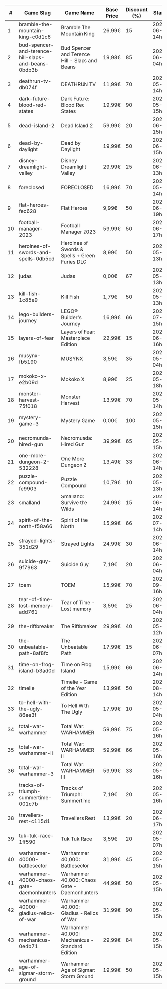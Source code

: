 |#|Game Slug|Game Name|Base Price|Discount (%)|Starts|Ends|
|---|---|---|---|---|---|---|
|1|bramble-the-mountain-king-c0d1c6|Bramble The Mountain King|26,99€|15|2023-06-05 14h|2023-06-12 14h|
|2|bud-spencer-and-terence-hill-slaps-and-beans-0bdb3b|Bud Spencer and Terence Hill - Slaps and Beans|19,98€|85|2023-06-16 04h|2023-08-02 04h|
|3|deathrun-tv-db074f|DEATHRUN TV|11,99€|70|2023-05-29 14h|2023-06-05 14h|
|4|dark-future-blood-red-states|Dark Future: Blood Red States|19,99€|90|2023-05-25 15h|2023-06-01 15h|
|5|dead-island-2|Dead Island 2|59,99€|20|2023-06-06 15h|2023-06-15 15h|
|6|dead-by-daylight|Dead by Daylight|19,99€|50|2023-06-07 15h|2023-06-21 15h|
|7|disney-dreamlight-valley|Disney Dreamlight Valley|29,99€|25|2023-06-02 13h|2023-06-15 13h|
|8|foreclosed|FORECLOSED|16,99€|70|2023-05-29 14h|2023-06-05 14h|
|9|flat-heroes-fec628|Flat Heroes|9,99€|50|2023-06-16 19h|2023-06-28 19h|
|10|football-manager-2023|Football Manager 2023|59,99€|50|2023-06-22 17h|2023-07-13 17h|
|11|heroines-of-swords-and-spells-0db5cd|Heroines of Swords & Spells + Green Furies DLC|8,99€|50|2023-05-29 13h|2023-06-05 13h|
|12|judas|Judas|0,00€|67|2023-05-29 13h|2023-06-05 13h|
|13|kill-fish-1c85e9|Kill Fish|1,79€|50|2023-05-29 13h|2023-06-05 13h|
|14|lego-builders-journey|LEGO® Builder's Journey|16,99€|66|2023-07-31 15h|2023-08-07 15h|
|15|layers-of-fear|Layers of Fear: Masterpiece Edition|22,99€|15|2023-06-15 16h|2023-06-22 16h|
|16|musynx-fb5190|MUSYNX|3,59€|35|2023-05-31 04h|2023-06-07 04h|
|17|mokoko-x-e2b09d|Mokoko X|8,99€|25|2023-05-26 18h|2023-06-09 18h|
|18|monster-harvest-75f018|Monster Harvest|13,99€|70|2023-05-29 14h|2023-06-05 14h|
|19|mystery-game-3|Mystery Game|0,00€|100|2023-05-25 15h|2023-06-01 15h|
|20|necromunda-hired-gun|Necromunda: Hired Gun|39,99€|65|2023-05-25 15h|2023-06-01 15h|
|21|one-more-dungeon-2-532228|One More Dungeon 2|13,49€|33|2023-06-09 14h|2023-06-18 14h|
|22|puzzle-compound-fe9903|Puzzle Compound|10,79€|10|2023-05-25 13h|2023-06-01 13h|
|23|smalland|Smalland: Survive the Wilds|24,99€|15|2023-06-12 14h|2023-06-19 14h|
|24|spirit-of-the-north-f58a66|Spirit of the North|15,99€|66|2023-07-03 14h|2023-07-10 14h|
|25|strayed-lights-351d29|Strayed Lights|24,99€|30|2023-06-13 14h|2023-06-25 14h|
|26|suicide-guy-9f7963|Suicide Guy|7,19€|20|2023-06-14 04h|2023-06-29 04h|
|27|toem|TOEM|15,99€|70|2023-09-11 16h|2023-09-24 16h|
|28|tear-of-time-lost-memory-add761|Tear of Time - Lost memory|3,59€|25|2023-06-21 04h|2023-06-28 04h|
|29|the-riftbreaker|The Riftbreaker|29,99€|40|2023-05-29 12h|2023-06-15 12h|
|30|the-unbeatable-path-8af8fc|The Unbeatable Path|17,99€|15|2023-06-01 07h|2023-06-11 07h|
|31|time-on-frog-island-b3ad0d|Time on Frog Island|15,99€|66|2023-06-19 14h|2023-06-26 14h|
|32|timelie|Timelie - Game of the Year Edition|13,99€|50|2023-08-01 14h|2023-08-15 14h|
|33|to-hell-with-the-ugly-86ee3f|To Hell With The Ugly|17,99€|10|2023-05-30 04h|2023-06-06 04h|
|34|total-war-warhammer|Total War: WARHAMMER|59,99€|75|2023-05-25 16h|2023-06-01 16h|
|35|total-war-warhammer-ii|Total War: WARHAMMER II|59,99€|66|2023-05-25 16h|2023-06-01 16h|
|36|total-war-warhammer-3|Total War: WARHAMMER III|59,99€|33|2023-05-25 16h|2023-06-01 16h|
|37|tracks-of-triumph-summertime-001c7b|Tracks of Triumph: Summertime|7,19€|20|2023-05-27 16h|2023-06-03 16h|
|38|travellers-rest-c115d1|Travellers Rest|13,99€|20|2023-06-01 17h|2023-06-15 17h|
|39|tuk-tuk-race-1ff590|Tuk Tuk Race|3,59€|20|2023-05-25 07h|2023-06-01 07h|
|40|warhammer-40000-battlesector|Warhammer 40,000: Battlesector|31,99€|45|2023-05-25 15h|2023-06-01 15h|
|41|warhammer-40000-chaos-gate-daemonhunters|Warhammer 40,000: Chaos Gate - Daemonhunters|44,99€|50|2023-05-25 15h|2023-06-01 15h|
|42|warhammer-40000-gladius-relics-of-war|Warhammer 40,000: Gladius - Relics of War|31,99€|90|2023-05-25 15h|2023-06-01 15h|
|43|warhammer-mechanicus-0e4b71|Warhammer 40,000: Mechanicus - Standard Edition|29,99€|84|2023-05-25 15h|2023-06-01 15h|
|44|warhammer-age-of-sigmar-storm-ground|Warhammer Age of Sigmar: Storm Ground|19,99€|50|2023-05-25 15h|2023-06-01 15h|

